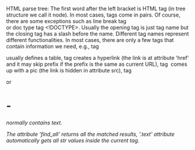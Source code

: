 HTML parse tree:
The first word after the left bracket is HTML tag (in tree structure we call it node). In most cases, tags come in pairs. Of course, there are some exceptions such as line break tag <br> or doc type tag  <!DOCTYPE>. 
Usually the opening tag is just tag name but the closing tag has a slash before the name. Different tag names represent different functionalities. 
In most cases, there are only a few tags that contain information we need, e.g., tag <div> usually defines a table, tag <a> creates a hyperlink (the link is at attribute 'href' and it may skip prefix if the prefix is the same as current URL), tag <img> comes up with a pic (the link is hidden in attribute src), tag <p> or <h1>-<h6> normally contains text. 

The attribute 'find_all' returns all the matched results, '.text' attribute automatically gets all str values inside the current tag.